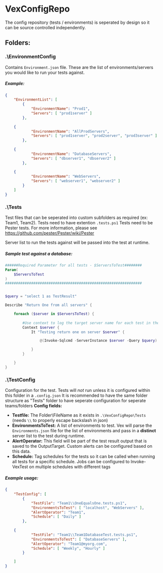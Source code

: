 # VexConfigRepo

The config repository (tests / environments) is seperated by design so it can be source controlled independently.

## Folders:

### .\EnvironmentConfig
Contains `Environment.json` file. These are the list of environments/servers you would like to run your tests against.

##### Example:
```json
{
    "EnvironmentList": [
        {
            "EnvironmentName": "Prod1",
            "Servers": [ "prod1server" ]
        },
		
	{
            "EnvironmentName": "AllProdServers",
            "Servers": [ "prod1server", "prod2server", "prod3server" ]
        },
		
	{
            "EnvironmentName": "DatabaseServers",
            "Servers": [ "dbserver1", "dbserver2" ]
        },
		
	{
            "EnvironmentName": "WebServers",
            "Servers": [ "webserver1", "webserver2" ]
        }
    ]
}
```
### .\Tests
Test files that can be seperated into custom subfolders as required (ex: Team1, Team2). Tests need to have extention `.tests.ps1`
Tests need to be Pester tests. For more information, please see https://github.com/pester/Pester/wiki/Pester

Server list to run the tests against will be passed into the test at runtime.

##### Sample test against a database:
```powershell
######Required Parameter for all tests - $ServersToTest########
Param(
    $ServersToTest
)
###############################################################


$query = "select 1 as TestResult"

Describe "Return One from all servers" {

    foreach ($server in $ServersToTest) {
		
        #Use context to log the target server name for each test in the output
        Context $server {
            It "Testing return one on server $server" {

                @(Invoke-Sqlcmd -ServerInstance $server -Query $query).TestResult | Should Be 1

            }
        }

    }
}
```

### .\TestConfig
Configuration for the test. Tests will *not* run unless it is configured within this folder in a `.config.json`
It is recommended to have the same folder structure as "Tests" folder to have seperate configuration for seperate teams/folders
**Config fields:**
- **Testfile:** The Folder\\FileName as it exists in `.\VexConfigRepo\Tests` (needs `\\` to properly escape backslash in json)
- **EnvironmentsToTest:** A list of environments to test. Vex will parse the `Environments.json` file for the list of environments and pass in a **distinct** server list to the test during runtime.
- **AlertOperator:** This field will be part of the test result output that is saved to the OutputTarget. Custom alerts can be configured based on this data.
- **Schedule:** Tag schedules for the tests so it can be called when running all tests for a specific schedule. Jobs can be configured to Invoke-VexTest on multiple schedules with different tags

##### Example usage:
```json
{
    "TestConfig": [
        {
            "TestFile": "Team1\\OneEqualsOne.tests.ps1",
            "EnvironmentsToTest": [ "localhost", "WebServers" ],
            "AlertOperator": "Team1",
            "Schedule": [ "Daily" ]
        },
		
	{
            "TestFile": "Team1\\Team1DatabaseTest.tests.ps1",
            "EnvironmentsToTest": [ "DatabaseServers" ],
            "AlertOperator": "Team1@myorg.com",
            "Schedule": [ "Weekly", "Hourly" ]
        }

    ]
}
```
